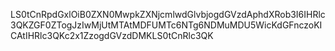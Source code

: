 LS0tCnRpdGxlOiB0ZXN0MwpkZXNjcmlwdGlvbjogdGVzdAphdXRob3I6IHRlc3QKZGF0ZTogJzIwMjUtMTAtMDFUMTc6NTg6NDMuMDU5WicKdGFnczoKICAtIHRlc3QKc2x1ZzogdGVzdDMKLS0tCnRlc3QK
